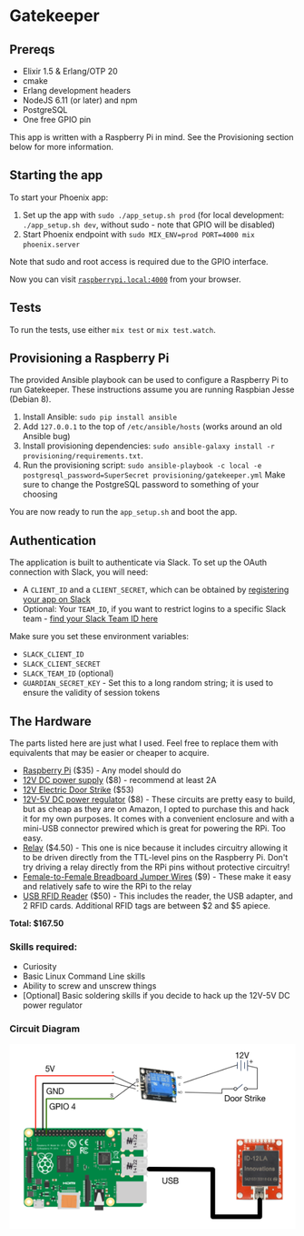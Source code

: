 # Gatekeeper

## Prereqs
* Elixir 1.5 & Erlang/OTP 20
* cmake
* Erlang development headers
* NodeJS 6.11 (or later) and npm
* PostgreSQL
* One free GPIO pin

This app is written with a Raspberry Pi in mind. See the Provisioning section below for more information.

## Starting the app

To start your Phoenix app:

1. Set up the app with `sudo ./app_setup.sh prod` (for local development: `./app_setup.sh dev`, without sudo - note that GPIO will be disabled)
2. Start Phoenix endpoint with `sudo MIX_ENV=prod PORT=4000 mix phoenix.server`

Note that sudo and root access is required due to the GPIO interface.

Now you can visit [`raspberrypi.local:4000`](http://raspberrypi.local:4000) from your browser.

## Tests

To run the tests, use either `mix test` or `mix test.watch`.

## Provisioning a Raspberry Pi

The provided Ansible playbook can be used to configure a Raspberry Pi to run Gatekeeper. These instructions assume you are running Raspbian Jesse (Debian 8).

1. Install Ansible: `sudo pip install ansible`
2. Add `127.0.0.1` to the top of `/etc/ansible/hosts` (works around an old Ansible bug)
3. Install provisioning dependencies: `sudo ansible-galaxy install -r provisioning/requirements.txt`.
4. Run the provisioning script:
    `sudo ansible-playbook -c local -e postgresql_password=SuperSecret provisioning/gatekeeper.yml`
Make sure to change the PostgreSQL password to something of your choosing

You are now ready to run the `app_setup.sh` and boot the app.

## Authentication

The application is built to authenticate via Slack. To set up the OAuth connection with Slack, you will need:

* A `CLIENT_ID` and a `CLIENT_SECRET`, which can be obtained by [registering your app on Slack](https://api.slack.com/applications)
* Optional: Your `TEAM_ID`, if you want to restrict logins to a specific Slack team - [find your Slack Team ID here](https://api.slack.com/methods/auth.test/test)

Make sure you set these environment variables:
* `SLACK_CLIENT_ID`
* `SLACK_CLIENT_SECRET`
* `SLACK_TEAM_ID` (optional)
* `GUARDIAN_SECRET_KEY` - Set this to a long random string; it is used to ensure the validity of session tokens

## The Hardware

The parts listed here are just what I used. Feel free to replace them with equivalents that may be easier or cheaper to acquire.

* [Raspberry Pi](http://www.amazon.com/gp/product/B01CD5VC92/ref=as_li_tl?ie=UTF8&camp=1789&creative=9325&creativeASIN=B01CD5VC92&linkCode=as2&tag=alkalogateke-20&linkId=RGZPVHE22TEYIRZV) ($35) - Any model should do
* [12V DC power supply](http://www.amazon.com/gp/product/B0023Y9EQC/ref=as_li_tl?ie=UTF8&camp=1789&creative=9325&creativeASIN=B0023Y9EQC&linkCode=as2&tag=alkalogateke-20&linkId=DBBZFY3TXJEDTJN3) ($8) - recommend at least 2A
* [12V Electric Door Strike](http://www.amazon.com/gp/product/B005IH0HVW/ref=as_li_tl?ie=UTF8&camp=1789&creative=9325&creativeASIN=B005IH0HVW&linkCode=as2&tag=alkalogateke-20&linkId=JXEVP2436BSJNBCM) ($53)
* [12V-5V DC power regulator](http://www.amazon.com/gp/product/B00OY0G2LI/ref=as_li_tl?ie=UTF8&camp=1789&creative=9325&creativeASIN=B00OY0G2LI&linkCode=as2&tag=alkalogateke-20&linkId=OL4GF7EVDDT5PJ6E) ($8) - These circuits are pretty easy to build, but as cheap as they are on Amazon, I opted to purchase this and hack it for my own purposes. It comes with a convenient enclosure and with a mini-USB connector prewired which is great for powering the RPi. Too easy.
* [Relay](http://www.amazon.com/gp/product/B00TO7IY76/ref=as_li_tl?ie=UTF8&camp=1789&creative=9325&creativeASIN=B00TO7IY76&linkCode=as2&tag=alkalogateke-20&linkId=DZAPY3U5FZGS3PW4) ($4.50) - This one is nice because it includes circuitry allowing it to be driven directly from the TTL-level pins on the Raspberry Pi. Don't try driving a relay directly from the RPi pins without protective circuitry!
* [Female-to-Female Breadboard Jumper Wires](http://www.amazon.com/gp/product/B00JUKL4XI/ref=as_li_tl?ie=UTF8&camp=1789&creative=9325&creativeASIN=B00JUKL4XI&linkCode=as2&tag=alkalogateke-20&linkId=3RKK36R6IROZIY5U) ($9) - These make it easy and relatively safe to wire the RPi to the relay
* [USB RFID Reader](https://www.sparkfun.com/products/13198) ($50) - This includes the reader, the USB adapter, and 2 RFID cards. Additional RFID tags are between $2 and $5 apiece.

**Total: $167.50**

### Skills required:

* Curiosity
* Basic Linux Command Line skills
* Ability to screw and unscrew things
* [Optional] Basic soldering skills if you decide to hack up the 12V-5V DC power regulator

### Circuit Diagram

![Gatekeeper circuit diagram](doc/circuit%20diagram.png)
